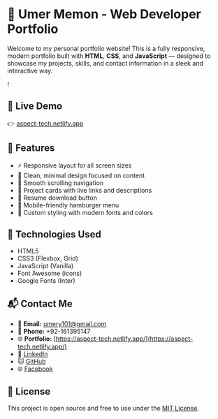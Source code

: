 # 💼 Umer Memon - Web Developer Portfolio

Welcome to my personal portfolio website! This is a fully responsive, modern portfolio built with **HTML**, **CSS**, and **JavaScript** — designed to showcase my projects, skills, and contact information in a sleek and interactive way.

!

## 🔗 Live Demo

👉 [aspect-tech.netlify.app](https://aspect-tech.netlify.app/)

## 📂 Features

- ⚡ Responsive layout for all screen sizes
- 🎯 Clean, minimal design focused on content
- 🧠 Smooth scrolling navigation
- 🧩 Project cards with live links and descriptions
- 📄 Resume download button
- 📱 Mobile-friendly hamburger menu
- 🎨 Custom styling with modern fonts and colors

## 🚀 Technologies Used

- HTML5
- CSS3 (Flexbox, Grid)
- JavaScript (Vanilla)
- Font Awesome (icons)
- Google Fonts (Inter)


## 📬 Contact Me

- 📧 **Email:** umery101@gmail.com  
- 📱 **Phone:** +92-161395147  
- 🌐 **Portfolio:** [https://aspect-tech.netlify.app/](https://aspect-tech.netlify.app/)  
- 💼 [LinkedIn](https://www.linkedin.com/in/umer-yt-8932b1315/)  
- 🐱 [GitHub](https://github.com/Unknownmemon)  
- 🌐 [Facebook](https://web.facebook.com/umer.memon.974981)

## 📃 License

This project is open source and free to use under the [MIT License](LICENSE).
